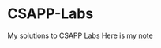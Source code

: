 # CSAPP-Labs
My solutions to CSAPP Labs
Here is my [note](https://github.com/huangrt01/CS-Notes/blob/master/Notes/Output/CSAPP-Labs.md)
